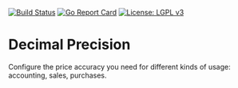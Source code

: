 [![Build Status](https://travis-ci.com/hexya-addons/decimalPrecision.svg?branch=master)](https://travis-ci.com/hexya-addons/decimalPrecision)
[![Go Report Card](https://goreportcard.com/badge/hexya-addons/decimalPrecision)](https://goreportcard.com/report/hexya-addons/decimalPrecision)
[![License: LGPL v3](https://img.shields.io/badge/License-LGPL%20v3-blue.svg)](https://www.gnu.org/licenses/lgpl-3.0)

# Decimal Precision

Configure the price accuracy you need for different kinds of usage: accounting, sales, purchases.

